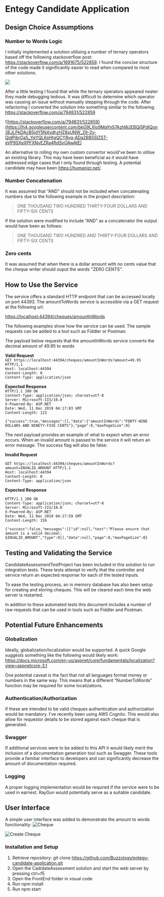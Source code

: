 # Entegy Candidate Application

## Design Choice Assumptions
### Number to Words Logic
I initially implemented a solution utilising a number of ternary operators based off the following stackoverflow post: https://stackoverflow.com/a/1691675/522859. I found the concise structure of the code made it significantly easier to read when compared to most other solutions.

![](https://lh6.googleusercontent.com/vZ12GLqrMh-0q5ivZKzwBbIKIVrPRifRSpjR3rqYhkCuWvPikhAX5pIn0vW-LDqFTvDmH2i5bMQ23L9ysxs8jzv8UDUOzOaA39sFLI62UUYlLhGUvcXFseKnlOOJP89hC-NHcFtm)

After a little testing I found that while the ternary operators appeared neater they made debugging tedious. It was difficult to determine which operator was causing an issue without manually stepping through the code. After refactoring I converted the solution into something similar to the following: https://stackoverflow.com/a/794831/522859

![https://stackoverflow.com/a/794831/522859](https://lh4.googleusercontent.com/bkG9LXIo9MaYn57AzhWJEBQi5PdlQon3EJLPkDAcB5jdY5N4ydhzHZ8sUNW_29-2v-QidPjbrOa5_YqYQL6sHtgQCY8yq-ADa2BB5SIZST-eVP9SXeXPFXNvEZRa4ftdSnOAwAtE)

An alternative to rolling my own custom convertor would’ve been to utilise an existing library. This may have been beneficial as it would have addressed edge cases that I only found through testing. A potential candidate may have been  https://humanizr.net/.

### Number Concatenation

It was assumed that “AND” should not be included when concatenating numbers due to the following example in the project description:

> ONE THOUSAND TWO HUNDRED THIRTY-FOUR DOLLARS AND FIFTY-SIX CENTS 

If the solution were modified to include “AND” as a concatenator the output would have been as follows:

> ONE THOUSAND TWO HUNDRED AND THIRTY-FOUR DOLLARS AND FIFTY-SIX CENTS

### Zero cents
It was assumed that when there is a dollar amount with no cents value that the cheque writer should ouput the words "ZERO CENTS".  
 
## How to Use the Service
The service offers a standard HTTP endpoint that can be accessed locally on port 44393. The amountToWords service is accessible via a GET request at the following url:

[https://localhost:44394/cheques/amountInWords](https://localhost:44394/cheques/amountInWords)

The following examples show how the service can be used. The sample requests can be added to a tool such as Fiddler or Postman.

The payload below requests that the amountInWords service converts the decimal amount of 49.95 to words

**Valid Request**  
`GET https://localhost:44394/cheques/amountInWords?amount=49.95 HTTP/1.1`  
`Host: localhost:44394`  
`Content-Length: 0`  
`Content-Type: application/json`  


**Expected Response**  
`HTTP/1.1 200 OK`  
`Content-Type: application/json; charset=utf-8`  
`Server: Microsoft-IIS/10.0`  
`X-Powered-By: ASP.NET`  
`Date: Wed, 11 Dec 2019 04:17:03 GMT`  
`Content-Length: 123`  
` `  
`{"success":true,"messages":[],"data":{"amountInWords":"FORTY-NINE DOLLARS AND NINETY-FIVE CENTS"},"page":0,"maxPageSize":0}`  

The next payload provides an example of what to expect when an error occurs. When an invalid amount is passed to the service it will return an error message. The success flag will also be false:

**Invalid Request**

`GET https://localhost:44394/cheques/amountInWords?amount=INVALID_AMOUNT HTTP/1.1`  
`Host: localhost:44394`  
`Content-Length: 0`  
`Content-Type: application/json`  

**Expected Response**

`HTTP/1.1 200 OK`  
`Content-Type: application/json; charset=utf-8`  
`Server: Microsoft-IIS/10.0`  
`X-Powered-By: ASP.NET`  
`Date: Wed, 11 Dec 2019 04:17:59 GMT`  
`Content-Length: 159`  

`{"success":false,"messages":[{"id":null,"text":"Please ensure that amount is a valid decimal: $INVALID_AMOUNT","type":0}],"data":null,"page":0,"maxPageSize":0}`

## Testing and Validating the Service
CandidateAssessmentTestProject has been included in this solution to run integration tests. These tests attempt to verify that the controller and service return an expected response for each of the tested inputs.

To ease the testing process, an in memory database has also been setup for creating and storing cheques. This will be cleared each time the web server is restarted.

In addition to these automated tests this document includes a number of raw requests that can be used in tools such as Fiddler and Postman.

## Potential Future Enhancements

### Globalization
Ideally, globalization/localization would be supported. A quick Google suggests something like the following would likely work: https://docs.microsoft.com/en-us/aspnet/core/fundamentals/localization?view=aspnetcore-3.1

One potential caveat is the fact that not all languages format money or numbers in the same way. This means that a different “NumberToWords” function may be required for some localizations.

### Authentication/Authorization
If these are intended to be valid cheques authentication and authorization would be mandatory. I’ve recently been using AWS Cognito. This would also allow for requestor details to be stored against each cheque that is generated.

### Swagger
If additional services were to be added to this API it would likely merit the inclusion of a documentation generation tool such as Swagger. These tools provide a familiar interface to developers and can significantly decrease the amount of documentation required.

### Logging
A proper logging implementation would be required if the service were to be used in earnest. RayGun would potentially serve as a suitable candidate.

## User Interface
A simple user interface was added to demonstrate the amount to words functionality:
![Cheque](https://lh3.googleusercontent.com/Kp1bXiOgYdr9N4R8hMR_m1Lb76axmhWmlsSwL7mz7DJE0ux2GcU2bGfOlSihcvKCzcAxJmn9NMDgZj_8sd3I8XgOiONkTPiYlei9xQy-K8yvA8GaVpzsZxPnBQFjK1W7_gstPrqK)

![Create Cheque](https://lh6.googleusercontent.com/s_KhCm14TwiKLh7hPT9peexS-RSYqvm8hnRe9_vtQjSquVr_auX8GMITbUAznR3L8RmCnGdNHNDPdULdf11kTreVsL37bkWL0ZJif6sx67oHMi6wIKvbgE28Bx-ZvzBkhMc00dKi)

### Installation and Setup
1) Retrieve repository: git clone https://github.com/Buzzology/entegy-candidate-application.git
2) Open the CadidateAssessment solution and start the web server by pressing ctrl+f5
3) Open the FrontEnd folder in visual code
4) Run npm install
5) Run npm start

